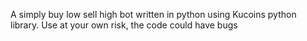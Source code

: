 A simply buy low sell high bot written in python using Kucoins python library.
Use at your own risk, the code could have bugs
